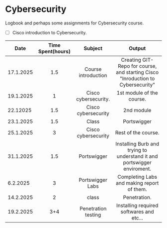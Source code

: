 # Cybersecurity
Logbook and perhaps some assignments for Cybersecurity course.

- [ ] Cisco introduction to Cybersecurity.






| Date      | Time Spent(hours) |       Subject        |                                      Output                                      |
| --------- | :---------------: | :------------------: | :------------------------------------------------------------------------------: |
| 17.1.2025 |        1.5        | Course introduction  | Creating GIT- Repo for course, and starting Cisco "Inroduction to Cybersecurity" |
| 19.1.2025 |         1         | Cisco cybersecurity. |                            1st module of the course.                             |
| 22.12025  |        1.5        | Cisco cybersecurity  |                                    2nd module                                    |
| 23.1.2025 |        1.5        |        Class         |                                   Portswigger                                    |
| 25.1.2025 |         3         | Cisco cybersecurity  |                               Rest of the course.                                |
| 31.1.2025 |        1.5        |     Portswigger      |     Installing Burb and trying to understand it and portswigger enviroment.      |
| 6.2.2025  |         3         |   Portswigger Labs   |                    Completing Labs and making report of them.                    |
| 14.2.2025 |         2         |        class         |                                   Penetration.                                   |
| 19.2.2025 |       3+4         | Penetration testing  |                     Installing required softwares and etc...                     |
